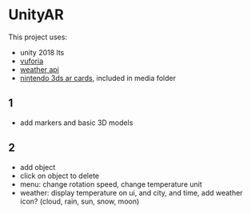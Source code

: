 # UnityAR

This project uses:
- unity 2018 lts
- [vuforia](https://developer.vuforia.com/)
- [weather api](https://openweathermap.org/api)
- [nintendo 3ds ar cards](https://www.nintendo.com/3ds/ar-cards/), included in media folder

## 1
- add markers and basic 3D models

## 2
- add object
- click on object to delete
- menu: change rotation speed, change temperature unit
- weather: display temperature on ui, and city, and time, add weather icon? (cloud, rain, sun, snow, moon)

